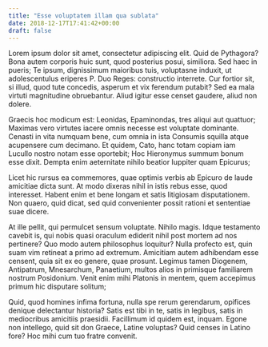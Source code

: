 ```yaml
---
title: "Esse voluptatem illam qua sublata"
date: 2018-12-17T17:41:42+00:00
draft: false
---
```


Lorem ipsum dolor sit amet, consectetur adipiscing elit. Quid de Pythagora?
Bona autem corporis huic sunt, quod posterius posui, similiora. Sed haec in
pueris; Te ipsum, dignissimum maioribus tuis, voluptasne induxit, ut
adolescentulus eriperes P. Duo Reges: constructio interrete. Cur fortior sit,
si illud, quod tute concedis, asperum et vix ferendum putabit? Sed ea mala
virtuti magnitudine obruebantur. Aliud igitur esse censet gaudere, aliud non
dolere.

Graecis hoc modicum est: Leonidas, Epaminondas, tres aliqui aut quattuor;
Maximas vero virtutes iacere omnis necesse est voluptate dominante. Cenasti in
vita numquam bene, cum omnia in ista Consumis squilla atque acupensere cum
decimano. Et quidem, Cato, hanc totam copiam iam Lucullo nostro notam esse
oportebit; Hoc Hieronymus summum bonum esse dixit. Dempta enim aeternitate
nihilo beatior Iuppiter quam Epicurus;

Licet hic rursus ea commemores, quae optimis verbis ab Epicuro de laude
amicitiae dicta sunt. At modo dixeras nihil in istis rebus esse, quod
interesset. Habent enim et bene longam et satis litigiosam disputationem. Non
quaero, quid dicat, sed quid convenienter possit rationi et sententiae suae
dicere.

At ille pellit, qui permulcet sensum voluptate. Nihilo magis. Idque testamento
cavebit is, qui nobis quasi oraculum ediderit nihil post mortem ad nos
pertinere? Quo modo autem philosophus loquitur? Nulla profecto est, quin suam
vim retineat a primo ad extremum. Amicitiam autem adhibendam esse censent, quia
sit ex eo genere, quae prosunt. Legimus tamen Diogenem, Antipatrum, Mnesarchum,
Panaetium, multos alios in primisque familiarem nostrum Posidonium. Venit enim
mihi Platonis in mentem, quem accepimus primum hic disputare solitum;

Quid, quod homines infima fortuna, nulla spe rerum gerendarum, opifices denique
delectantur historia? Satis est tibi in te, satis in legibus, satis in
mediocribus amicitiis praesidii. Facillimum id quidem est, inquam. Egone non
intellego, quid sit don Graece, Latine voluptas? Quid censes in Latino fore?
Hoc mihi cum tuo fratre convenit.
